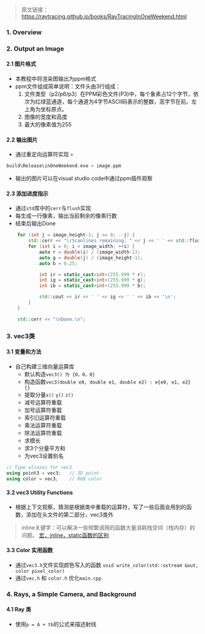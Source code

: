 > 原文链接：https://raytracing.github.io/books/RayTracingInOneWeekend.html

### 1. Overview
### 2. Output an Image
#### 2.1 图片格式
- 本教程中将渲染图输出为ppm格式
- ppm文件组成简单说明：文件头由3行组成：
  1. 文件类型（p2/p6/p3）在PPM彩色文件(P3)中，每个象素占12个字节，依次为红绿蓝通道，每个通道为4字节ASCII码表示的整数，高字节在前。左上角为坐标原点。
  2. 图像的宽度和高度
  3. 最大的像素值为255
#### 2.2 输出图片
- 通过重定向运算符实现 `>`
```cpp
build\Release\inOneWeekend.exe > image.ppm
```
- 输出的图片可以在visual studio code中通过ppm插件观察

#### 2.3 添加进度指示
- 通过`std`库中的`cerr`与`flush`实现
- 每生成一行像素，输出当前剩余的像素行数
- 结束后输出Done
```cpp
    for (int j = image_height-1; j >= 0; --j) {
        std::cerr << "\rScanlines remaining: " << j << ' ' << std::flush;
        for (int i = 0; i < image_width; ++i) {
            auto r = double(i) / (image_width-1);
            auto g = double(j) / (image_height-1);
            auto b = 0.25;

            int ir = static_cast<int>(255.999 * r);
            int ig = static_cast<int>(255.999 * g);
            int ib = static_cast<int>(255.999 * b);

            std::cout << ir << ' ' << ig << ' ' << ib << '\n';
        }
    }

    std::cerr << "\nDone.\n";
```

### 3. vec3类
#### 3.1 变量和方法
- 自己构建三维向量运算库
  - 默认构造`vec3() 为 {0，0，0}`
  - 构造函数`vec3(double e0, double e1, double e2) : e{e0, e1, e2} {}`
  - 提取分量`x()` `y()` `z()`
  - 减号运算符重载
  - 加号运算符重载
  - 索引[]运算符重载
  - 乘法运算符重载
  - 除法运算符重载
  - 求模长
  - 求3个分量平方和
  - 为vec3设置别名
```cpp
// Type aliases for vec3
using point3 = vec3;   // 3D point
using color = vec3;    // RGB color
```
#### 3.2 vec3 Utility Functions
- 根据上下文观察，猜测是根据类中重载的运算符，写了一些后面会用到的函数，添加在头文件的第二部分，vec3类外
> inline关键字：可以解决一些频繁调用的函数大量消耗栈空间（栈内存）的问题。
> [宏，inline，static函数的区别](https://blog.csdn.net/Mr_H9527/article/details/100596854)

#### 3.3 Color 实用函数
- 通过`vec3.h`文件实现颜色写入的函数
`void write_color(std::ostream &out, color pixel_color)`
- 通过`vec.h` 和 `color.h` 优化`main.cpp`


### 4. Rays, a Simple Camera, and Background
#### 4.1 Ray 类
- 使用`p = A + tb`的公式来描述射线
